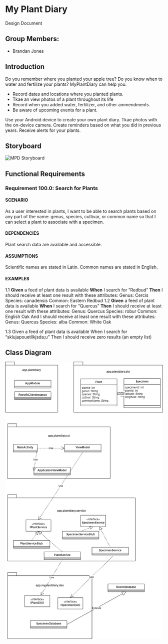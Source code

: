 # My Plant Diary
Design Document

## Group Members:
- Brandan Jones

## Introduction

Do you remember where you planted your apple tree?  Do you know when to water and fertilize your plants?  MyPlantDiary can help you:

- Record dates and locations where you planted plants.
- Tkae an view photos of a plant throughout its life
- Record when you added water, fertilizer, and other ammendments.
- Be aware of upcoming events for a plant.

Use your Android device to create your own plant diary.  Tkae photos with the on-device camera.  Create reminders based on what you did in previous years.  Receive alerts for your plants.

## Storyboard

![MPD Storyboard](https://user-images.githubusercontent.com/2224876/150370363-80ac82a8-383b-4d03-9db3-ab8073f14f41.png)

## Functional Requirements

### Requirement 100.0: Search for Plants

#### SCENARIO
As a user interested in plants, I want to be able to search plants based on any part of the name: genus, species, cultivar, or common name so that I can select a plant to associate with a specimen.
#### DEPENDENCIES
Plant search data are available and accessible.
#### ASSUMPTIONS
Scientific names are stated in Latin.
Common names are stated in English.
#### EXAMPLES
1.1
**Given** a feed of plant data is available
**When** I search for “Redbud”
**Then** I should receive at least one result with these attributes: 
Genus: Cercis
Species: canadensis
Common: Eastern Redbud 
1.2
**Given** a feed of plant data is available
**When** I search for “Quercus”
**Then** I should receive at least one result with these attributes: 
Genus: Quercus
Species: robur
Common: English Oak
And I should receive at least one result with these attributes:
Genus: Quercus
Species: alba
Common: White Oak

1.3
Given a feed of plant data is available
When I search for “sklujapouetllkjsda;u”
Then I should receive zero results (an empty list)


## Class Diagram
![My Plant Diary Class Diagram](https://raw.githubusercontent.com/discospiff/MyPlantDiary22SS3048002/UML/MyPlantDiaryClassDiagram.drawio.png)
